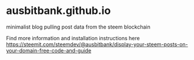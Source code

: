 # ausbitbank.github.io
minimalist blog pulling post data from the steem blockchain

Find more information and installation instructions here 
https://steemit.com/steemdev/@ausbitbank/display-your-steem-posts-on-your-domain-free-code-and-guide
